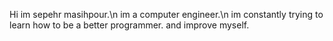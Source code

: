 Hi im sepehr masihpour.\n
im a computer engineer.\n
im constantly trying to learn how to be a better programmer. and improve myself.
